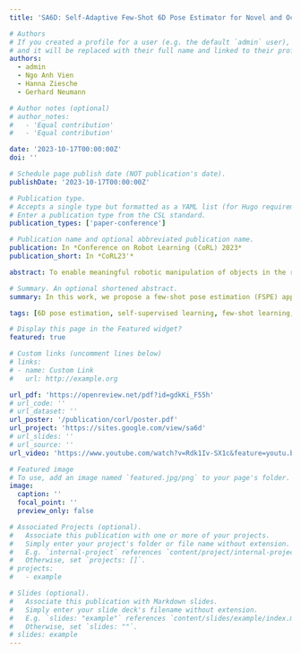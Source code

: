```yaml
---
title: 'SA6D: Self-Adaptive Few-Shot 6D Pose Estimator for Novel and Occluded Objects'

# Authors
# If you created a profile for a user (e.g. the default `admin` user), write the username (folder name) here
# and it will be replaced with their full name and linked to their profile.
authors:
  - admin
  - Ngo Anh Vien
  - Hanna Ziesche
  - Gerhard Neumann

# Author notes (optional)
# author_notes:
#   - 'Equal contribution'
#   - 'Equal contribution'

date: '2023-10-17T00:00:00Z'
doi: ''

# Schedule page publish date (NOT publication's date).
publishDate: '2023-10-17T00:00:00Z'

# Publication type.
# Accepts a single type but formatted as a YAML list (for Hugo requirements).
# Enter a publication type from the CSL standard.
publication_types: ['paper-conference']

# Publication name and optional abbreviated publication name.
publication: In *Conference on Robot Learning (CoRL) 2023*
publication_short: In *CoRL23'*

abstract: To enable meaningful robotic manipulation of objects in the real world, 6D pose estimation is one of the critical aspects. Most existing approaches have difficulty extending predictions to scenarios where novel object instances are continuously introduced, especially with heavy occlusions. In this work, we propose a few-shot pose estimation (FSPE) approach called SA6D, which uses a self-adaptive segmentation module to identify the novel target object and construct a point cloud model of the target object using only a small number of cluttered reference images. Unlike existing methods, SA6D does not require object-centric reference images or any additional object information, making it a more generalizable and scalable solution across categories. We evaluate SA6D on real-world tabletop object datasets and demonstrate that SA6D outperforms existing FSPE methods, particularly in cluttered scenes with occlusions, while requiring fewer reference images. 

# Summary. An optional shortened abstract.
summary: In this work, we propose a few-shot pose estimation (FSPE) approach called SA6D, which uses a self-adaptive segmentation module to identify the novel target object and construct a point cloud model of the target object using only a small number of cluttered reference images.

tags: [6D pose estimation, self-supervised learning, few-shot learning, sim2real]

# Display this page in the Featured widget?
featured: true

# Custom links (uncomment lines below)
# links:
# - name: Custom Link
#   url: http://example.org

url_pdf: 'https://openreview.net/pdf?id=gdkKi_F55h'
# url_code: ''
# url_dataset: ''
url_poster: '/publication/corl/poster.pdf'
url_project: 'https://sites.google.com/view/sa6d'
# url_slides: ''
# url_source: ''
url_video: 'https://www.youtube.com/watch?v=Rdk1Iv-SX1c&feature=youtu.be'

# Featured image
# To use, add an image named `featured.jpg/png` to your page's folder.
image:
  caption: ''
  focal_point: ''
  preview_only: false

# Associated Projects (optional).
#   Associate this publication with one or more of your projects.
#   Simply enter your project's folder or file name without extension.
#   E.g. `internal-project` references `content/project/internal-project/index.md`.
#   Otherwise, set `projects: []`.
# projects:
#   - example

# Slides (optional).
#   Associate this publication with Markdown slides.
#   Simply enter your slide deck's filename without extension.
#   E.g. `slides: "example"` references `content/slides/example/index.md`.
#   Otherwise, set `slides: ""`.
# slides: example
---
```


<!-- {{% callout note %}}
Click the _Cite_ button above to demo the feature to enable visitors to import publication metadata into their reference management software.
{{% /callout %}}

{{% callout note %}}
Create your slides in Markdown - click the _Slides_ button to check out the example.
{{% /callout %}}

Add the publication's **full text** or **supplementary notes** here. You can use rich formatting such as including [code, math, and images](https://wowchemy.com/docs/content/writing-markdown-latex/). -->
